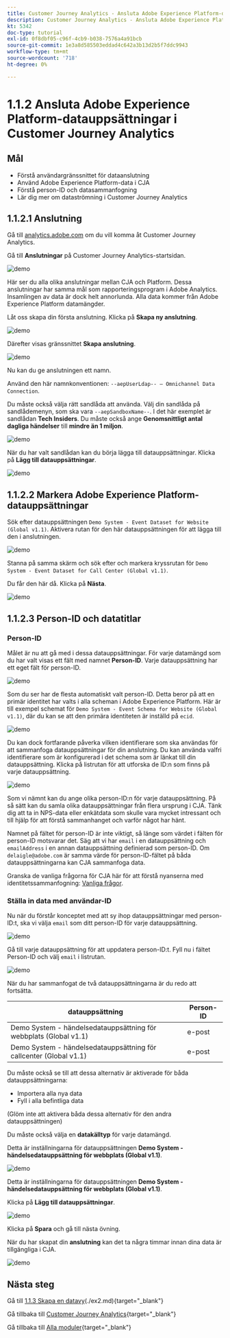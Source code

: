 ```yaml
---
title: Customer Journey Analytics - Ansluta Adobe Experience Platform-datauppsättningar i Customer Journey Analytics
description: Customer Journey Analytics - Ansluta Adobe Experience Platform-datauppsättningar i Customer Journey Analytics
kt: 5342
doc-type: tutorial
exl-id: 0f8dbf05-c96f-4cb9-b038-7576a4a91bcb
source-git-commit: 1e3a8d585503eddad4c642a3b13d2b5f7ddc9943
workflow-type: tm+mt
source-wordcount: '718'
ht-degree: 0%

---
```


# 1.1.2 Ansluta Adobe Experience Platform-datauppsättningar i Customer Journey Analytics

## Mål

- Förstå användargränssnittet för dataanslutning
- Använd Adobe Experience Platform-data i CJA
- Förstå person-ID och datasammanfogning
- Lär dig mer om dataströmning i Customer Journey Analytics

## 1.1.2.1 Anslutning

Gå till [analytics.adobe.com](https://analytics.adobe.com) om du vill komma åt Customer Journey Analytics.

Gå till **Anslutningar** på Customer Journey Analytics-startsidan.

![demo](./images/cja2.png)

Här ser du alla olika anslutningar mellan CJA och Platform. Dessa anslutningar har samma mål som rapporteringsprogram i Adobe Analytics. Insamlingen av data är dock helt annorlunda. Alla data kommer från Adobe Experience Platform datamängder.

Låt oss skapa din första anslutning. Klicka på **Skapa ny anslutning**.

![demo](./images/cja4.png)

Därefter visas gränssnittet **Skapa anslutning**.

![demo](./images/cja5.png)

Nu kan du ge anslutningen ett namn.

Använd den här namnkonventionen: `--aepUserLdap-- – Omnichannel Data Connection`.

Du måste också välja rätt sandlåda att använda. Välj din sandlåda på sandlådemenyn, som ska vara `--aepSandboxName--`. I det här exemplet är sandlådan **Tech Insiders**. Du måste också ange **Genomsnittligt antal dagliga händelser** till **mindre än 1 miljon**.

![demo](./images/cjasb.png)

När du har valt sandlådan kan du börja lägga till datauppsättningar. Klicka på **Lägg till datauppsättningar**.

![demo](./images/cjasb1.png)

## 1.1.2.2 Markera Adobe Experience Platform-datauppsättningar

Sök efter datauppsättningen `Demo System - Event Dataset for Website (Global v1.1)`. Aktivera rutan för den här datauppsättningen för att lägga till den i anslutningen.

![demo](./images/cja7.png)

Stanna på samma skärm och sök efter och markera kryssrutan för `Demo System - Event Dataset for Call Center (Global v1.1)`.

Du får den här då. Klicka på **Nästa**.

![demo](./images/cja9.png)

## 1.1.2.3 Person-ID och datatitlar

### Person-ID

Målet är nu att gå med i dessa datauppsättningar. För varje datamängd som du har valt visas ett fält med namnet **Person-ID**. Varje datauppsättning har ett eget fält för person-ID.

![demo](./images/cja11.png)

Som du ser har de flesta automatiskt valt person-ID. Detta beror på att en primär identitet har valts i alla scheman i Adobe Experience Platform. Här är till exempel schemat för `Demo System - Event Schema for Website (Global v1.1)`, där du kan se att den primära identiteten är inställd på `ecid`.

![demo](./images/cja13.png)

Du kan dock fortfarande påverka vilken identifierare som ska användas för att sammanfoga datauppsättningar för din anslutning. Du kan använda valfri identifierare som är konfigurerad i det schema som är länkat till din datauppsättning. Klicka på listrutan för att utforska de ID:n som finns på varje datauppsättning.

![demo](./images/cja14.png)

Som vi nämnt kan du ange olika person-ID:n för varje datauppsättning. På så sätt kan du samla olika datauppsättningar från flera ursprung i CJA. Tänk dig att ta in NPS-data eller enkätdata som skulle vara mycket intressant och till hjälp för att förstå sammanhanget och varför något har hänt.

Namnet på fältet för person-ID är inte viktigt, så länge som värdet i fälten för person-ID motsvarar det. Säg att vi har `email` i en datauppsättning och `emailAddress` i en annan datauppsättning definierad som person-ID. Om `delaigle@adobe.com` är samma värde för person-ID-fältet på båda datauppsättningarna kan CJA sammanfoga data.

Granska de vanliga frågorna för CJA här för att förstå nyanserna med identitetssammanfogning: [Vanliga frågor](https://experienceleague.adobe.com/docs/analytics-platform/using/cja-overview/cja-faq.html?lang=sv-SE).

### Ställa in data med användar-ID

Nu när du förstår konceptet med att sy ihop datauppsättningar med person-ID:t, ska vi välja `email` som ditt person-ID för varje datauppsättning.

![demo](./images/cja15.png)

Gå till varje datauppsättning för att uppdatera person-ID:t. Fyll nu i fältet Person-ID och välj `email` i listrutan.

![demo](./images/cja12a.png)

När du har sammanfogat de två datauppsättningarna är du redo att fortsätta.

| datauppsättning | Person-ID |
| ----------------- |-------------| 
| Demo System - händelsedatauppsättning för webbplats (Global v1.1) | e-post |
| Demo System - händelsedatauppsättning för callcenter (Global v1.1) | e-post |

Du måste också se till att dessa alternativ är aktiverade för båda datauppsättningarna:

- Importera alla nya data
- Fyll i alla befintliga data

(Glöm inte att aktivera båda dessa alternativ för den andra datauppsättningen)

Du måste också välja en **datakälltyp** för varje datamängd.

Detta är inställningarna för datauppsättningen **Demo System - händelsedatauppsättning för webbplats (Global v1.1)**.

![demo](./images/cja16a.png)

Detta är inställningarna för datauppsättningen **Demo System - händelsedatauppsättning för webbplats (Global v1.1)**.

Klicka på **Lägg till datauppsättningar**.

![demo](./images/cja16.png)

Klicka på **Spara** och gå till nästa övning.

När du har skapat din **anslutning** kan det ta några timmar innan dina data är tillgängliga i CJA.

![demo](./images/cja20.png)

## Nästa steg

Gå till [1.1.3 Skapa en datavy](./ex3.md)(./ex2.md){target="_blank"}

Gå tillbaka till [Customer Journey Analytics](./customer-journey-analytics-build-a-dashboard.md){target="_blank"}

Gå tillbaka till [Alla moduler](./../../../../overview.md){target="_blank"}

